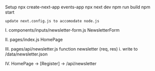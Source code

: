Setup
    npx create-next-app events-app
    npx next dev
        npm run build
        npm start

    update next.config.js to accomodate node.js
    
I.      components/inputs/newsletter-form.js            NewsletterForm

II.     pages/index.js                                  HomePage

III.    pages/api/newsletter.js                         function newsletter (req, res) 
        i.      write to /data/newsletter.json

IV.     HomePage 
                <NewsletterForm /> -> [Register] -> /api/newsletter 

